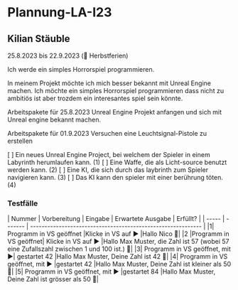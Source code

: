 # Plannung-LA-I23
## Kilian Stäuble

25.8.2023 bis 22.9.2023 (🍁 Herbstferien)

Ich werde ein simples Horrorspiel programmieren.

In meinem Projekt möchte ich mich besser bekannt mit Unreal Engine machen. Ich möchte ein simples Horrorspiel programmieren dass nicht zu ambitiös ist aber trozdem ein interesantes spiel sein könnte.

Arbeitspakete für 25.8.2023
Unreal Engine Projekt anfangen und sich mit Unreal engine bekannt machen.

Arbeitspakete für 01.9.2023
Versuchen eine Leuchtsignal-Pistole zu erstellen

[ ] Ein neues Unreal Engine Project, bei welchem der Spieler in einem Labyrinth herumlaufen kann. (1)
[ ] Eine Waffe, die als Licht-source benutzt werden kann. (2)
[ ] Eine KI, die sich durch das laybrinth zum Spieler navigieren kann. (3)
[ ] Das KI kann den spieler mit einer berührung töten. (4)

### Testfälle
| Nummer | Vorbereitung | Eingabe  | Erwartete Ausgabe | Erfüllt? |
| ----- | ------- | ------------------------------------------------------------ |
|1|	Programm in VS geöffnet	|Klicke in VS auf ▶️	|Hallo Nico	🤷|
|2	|Programm in VS geöffnet|	Klicke in VS auf ▶️	|Hallo Max Muster, die Zahl ist 57 (wobei 57 eine Zufallszahl zwischen 1 und 100 ist.)	🤷|
|3|	Programm in VS geöffnet, mit ▶️| gestartet	42	|Hallo Max Muster, Deine Zahl ist 42	🤷|
|4|	Programm in VS geöffnet, mit ▶️ |gestartet	42	|Hallo Max Muster, Deine Zahl ist kleiner als 50	🤷|
|5|	Programm in VS geöffnet, mit ▶️ |gestartet	84	|Hallo Max Muster, Deine Zahl ist grösser als 50	🤷|
